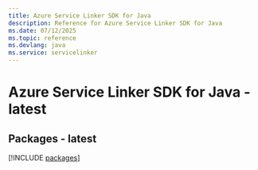 ```yaml
---
title: Azure Service Linker SDK for Java
description: Reference for Azure Service Linker SDK for Java
ms.date: 07/12/2025
ms.topic: reference
ms.devlang: java
ms.service: servicelinker
---
```

# Azure Service Linker SDK for Java - latest
## Packages - latest
[!INCLUDE [packages](service-linker-index.md)]